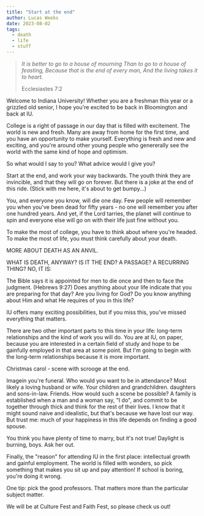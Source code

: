 ```yaml
---
title: "Start at the end"
author: Lucas Weeks
date: 2023-08-02
tags:
  - death
  - life
  - stuff
---
```


> *It is better to go to a house of mourning*
> *Than to go to a house of feasting,*
> *Because that is the end of every man,*
> *And the living takes it to heart.*
> 
> Ecclesiastes 7:2

Welcome to Indiana University! Whether you are a freshman this year or a grizzled old senior, I hope you're excited to be back in Bloomington and back at IU.

College is a right of passage in our day that is filled with excitement. The world is new and fresh. Many are away from home for the first time, and you have an opportunity to make yourself. Everything is fresh and new and exciting, and you're around other young people who genererally see the world with the same kind of hope and optimism.

So what would I say to you? What advice would I give you?

Start at the end, and work your way backwards. The youth think they are invincible, and that they will go on forever. But there is a joke at the end of this ride. (Stick with me here, it's about to get bumpy...)

You, and everyone you know, will die one day. Few people will remember you when you've been dead for fifty years - no one will remember you after one hundred years. And yet, if the Lord tarries, the planet will continue to spin and everyone else will go on with their life just fine without you.

To make the most of college, you have to think about where you're headed. To make the most of life, you must think carefully about your death.

MORE ABOUT DEATH AS AN ANVIL.

WHAT IS DEATH, ANYWAY? IS IT THE END? A PASSAGE? A RECURRING THING? NO, IT IS:

The Bible says it is appointed for men to die once and then to face the judgment. (Hebrews 9:27) Does anything about your life indicate that you are preparing for that day? Are you living for God? Do you know anything about Him and what He requires of you in this life?

IU offers many exciting possibilities, but if you miss this, you've missed everything that matters.

There are two other important parts to this time in your life: long-term relationships and the kind of work you will do. You are at IU, on paper, because you are interested in a certain field of study and hope to be gainfully employed in that area at some point. But I'm going to begin with the long-term relationships because it is more important.

Christmas carol - scene with scrooge at the end.

Imagein you're funeral. Who would you want to be in attendance? Most likely a loving husband or wife. Your children and grandchildren. daughters and sons-in-law. Friends. How would such a scene be possible? A family is established when a man and a woman say, "I do", and commit to be together through thick and think for the rest of their lives. I know that it might sound naive and idealistic, but that's because we have lost our way. But trust me: much of your happiness in this life depends on finding a good spouse.

You think you have plenty of time to marry, but it's not true! Daylight is burning, boys. Ask her out.

Finally, the "reason" for attending IU in the first place: intellectual growth and gainful employment. The world is filled with wonders, so pick something that makes you sit up and pay attention! If school is boring, you're doing it wrong.

One tip: pick the good professors. That matters more than the particular subject matter. 

We will be at Culture Fest and Faith Fest, so please check us out!